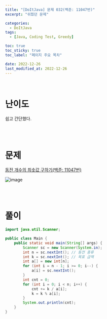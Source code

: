 ```yaml
---
title: "[DoItJava] 문제 032(백준: 11047번)"
excerpt: "쉬웠던 문제"

categories:
  - DoItJava
tags:
  - [Java, Coding Test, Greedy]

toc: true
toc_sticky: true
toc_label: "페이지 주요 목차"

date: 2022-12-26
last_modified_at: 2022-12-26
---
```


<br>

# 난이도

쉽고 간단했다.

<br><br>

# 문제

[동전 개수의 최솟값 구하기(백준: 11047번)](https://www.acmicpc.net/problem/11047)

![image](https://user-images.githubusercontent.com/112764753/209499930-07d4ee8e-1cff-487e-b498-5169c4c8f991.png)

<br><br>

# 풀이

```java
import java.util.Scanner;

public class Main {
    public static void main(String[] args) {
        Scanner sc = new Scanner(System.in);
        int n = sc.nextInt(); // 동전 종류
        int k = sc.nextInt(); // 목표 금액
        int a[] = new int[n];
        for (int i = n - 1; i >= 0; i--) {
            a[i] = sc.nextInt();
        }
        int cnt = 0;
        for (int i = 0; i < n; i++) {
            cnt += k / a[i];
            k = k % a[i];
        }
        System.out.println(cnt);
    }
}
```
